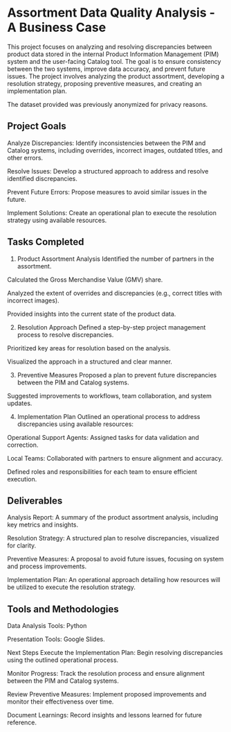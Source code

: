 # Assortment Data Quality Analysis - A Business Case

This project focuses on analyzing and resolving discrepancies between product data stored in the internal Product Information Management (PIM) system and the user-facing Catalog tool. The goal is to ensure consistency between the two systems, improve data accuracy, and prevent future issues. The project involves analyzing the product assortment, developing a resolution strategy, proposing preventive measures, and creating an implementation plan.

The dataset provided was previously anonymized for privacy reasons.

## Project Goals
Analyze Discrepancies: Identify inconsistencies between the PIM and Catalog systems, including overrides, incorrect images, outdated titles, and other errors.

Resolve Issues: Develop a structured approach to address and resolve identified discrepancies.

Prevent Future Errors: Propose measures to avoid similar issues in the future.

Implement Solutions: Create an operational plan to execute the resolution strategy using available resources.

## Tasks Completed
1. Product Assortment Analysis
Identified the number of partners in the assortment.

Calculated the Gross Merchandise Value (GMV) share.

Analyzed the extent of overrides and discrepancies (e.g., correct titles with incorrect images).

Provided insights into the current state of the product data.

2. Resolution Approach
Defined a step-by-step project management process to resolve discrepancies.

Prioritized key areas for resolution based on the analysis.

Visualized the approach in a structured and clear manner.

3. Preventive Measures
Proposed a plan to prevent future discrepancies between the PIM and Catalog systems.

Suggested improvements to workflows, team collaboration, and system updates.

4. Implementation Plan
Outlined an operational process to address discrepancies using available resources:

Operational Support Agents: Assigned tasks for data validation and correction.

Local Teams: Collaborated with partners to ensure alignment and accuracy.

Defined roles and responsibilities for each team to ensure efficient execution.

## Deliverables
Analysis Report: A summary of the product assortment analysis, including key metrics and insights.

Resolution Strategy: A structured plan to resolve discrepancies, visualized for clarity.

Preventive Measures: A proposal to avoid future issues, focusing on system and process improvements.

Implementation Plan: An operational approach detailing how resources will be utilized to execute the resolution strategy.

## Tools and Methodologies
Data Analysis Tools: Python

Presentation Tools: Google Slides.

Next Steps
Execute the Implementation Plan: Begin resolving discrepancies using the outlined operational process.

Monitor Progress: Track the resolution process and ensure alignment between the PIM and Catalog systems.

Review Preventive Measures: Implement proposed improvements and monitor their effectiveness over time.

Document Learnings: Record insights and lessons learned for future reference.
